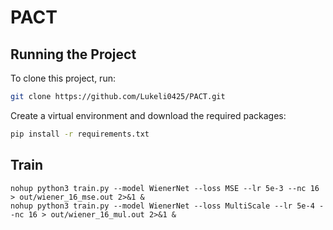 # PACT


## Running the Project

To clone this project, run:

```zsh
git clone https://github.com/Lukeli0425/PACT.git
```

Create a virtual environment and download the required packages:

```zsh
pip install -r requirements.txt
```

## Train

```
nohup python3 train.py --model WienerNet --loss MSE --lr 5e-3 --nc 16 > out/wiener_16_mse.out 2>&1 &
nohup python3 train.py --model WienerNet --loss MultiScale --lr 5e-4 --nc 16 > out/wiener_16_mul.out 2>&1 &
```